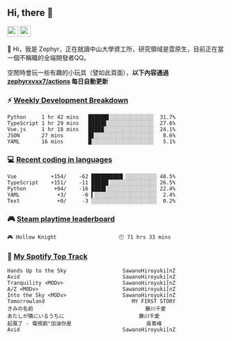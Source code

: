 <!--
**zephyrxvxx7/zephyrxvxx7** is a ✨ _special_ ✨ repository because its `README.md` (this file) appears on your GitHub profile.

Here are some ideas to get you started:

- 🔭 I’m currently working on ...
- 🌱 I’m currently learning ...
- 👯 I’m looking to collaborate on ...
- 🤔 I’m looking for help with ...
- 💬 Ask me about ...
- 📫 How to reach me: ...
- 😄 Pronouns: ...
- ⚡ Fun fact: ...
-->

## Hi, there 👋

<a href="https://www.instagram.com/zephyrxvxx7/"><img src="https://img.shields.io/badge/instagram-3f729b?&style=for-the-badge&logo=instagram&logoColor=white" height=25></a>
<a href="https://zephyrxvxx7.me/"><img src="https://img.shields.io/badge/blog-gray?&style=for-the-badge&logo=hexo&logoColor=white" height=25></a>

👋 Hi，我是 Zephyr，正在就讀中山大學資工所，研究領域是雲原生，目前正在當一個不稱職的全端開發者QQ。

空閒時會玩一些有趣的小玩具（譬如此頁面），**以下內容通過 [zephyrxvxx7/actions](https://github.com/zephyrxvxx7/zephyrxvxx7/actions) 每日自動更新**

### ⚡ [Weekly Development Breakdown](https://gist.github.com/zephyrxvxx7/ee1787313f0772b51494d051b5edde7f)

<!-- code_time start -->

```text
Python     1 hr 42 mins   ██████▋░░░░░░░░░░░░░░  31.7%
TypeScript 1 hr 29 mins   █████▊░░░░░░░░░░░░░░░  27.6%
Vue.js     1 hr 18 mins   █████░░░░░░░░░░░░░░░░  24.1%
JSON       27 mins        █▊░░░░░░░░░░░░░░░░░░░   8.6%
YAML       16 mins        █░░░░░░░░░░░░░░░░░░░░   5.1%
```

<!-- code_time end -->

### 💻 [Recent coding in languages](https://gist.github.com/zephyrxvxx7/08c5ff0fead26978490fef5d749f43ea)

<!-- code_diff start -->

```text
Vue           +154/    -62 ██████████▏░░░░░░░░░░ 48.5%
TypeScript    +151/    -11 █████▌░░░░░░░░░░░░░░░ 26.5%
Python         +94/    -16 ████▋░░░░░░░░░░░░░░░░ 22.4%
YAML            +3/     -6 ▍░░░░░░░░░░░░░░░░░░░░  2.4%
Text            +0/     -3 ░░░░░░░░░░░░░░░░░░░░░  0.2%
```

<!-- code_diff end -->

### 🎮 [Steam playtime leaderboard](https://gist.github.com/zephyrxvxx7/f77b8978877f959b69d84723c43a4a64)

<!-- steam_time start -->

```text
🎮 Hollow Knight                    🕘 71 hrs 33 mins
```

<!-- steam_time end -->

### 🎵 [My Spotify Top Track](https://gist.github.com/zephyrxvxx7/fe159fde5ec9ebea27e03dd63a71e78f)

<!-- spotify_track start -->

```text
Hands Up to the Sky                  SawanoHiroyuki[nZ
Avid                                 SawanoHiroyuki[nZ
Tranquility <MODv>                   SawanoHiroyuki[nZ
A/Z <MODv>                           SawanoHiroyuki[nZ
Into the Sky <MODv>                  SawanoHiroyuki[nZ
Tomorrowland                            MY FIRST STORY
きみの名前                                    藤川千愛
あたしが隣にいるうちに                        藤川千愛
起風了 - 電視劇"加油你是                        吳青峰
Avid                                 SawanoHiroyuki[nZ
```

<!-- spotify_track end -->
